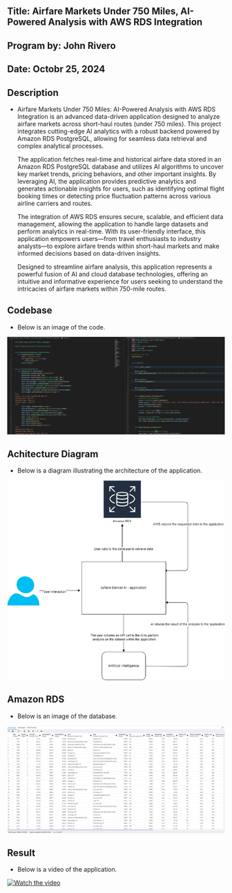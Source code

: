 ## Title: Airfare Markets Under 750 Miles, AI-Powered Analysis with AWS RDS Integration

## Program by: John Rivero

## Date: Octobr 25, 2024

## Description

-   Airfare Markets Under 750 Miles: AI-Powered Analysis with AWS RDS Integration is an advanced data-driven application designed to analyze airfare markets across short-haul routes (under 750 miles). This project integrates cutting-edge AI analytics with a robust backend powered by Amazon RDS PostgreSQL, allowing for seamless data retrieval and complex analytical processes.

    The application fetches real-time and historical airfare data stored in an Amazon RDS PostgreSQL database and utilizes AI algorithms to uncover key market trends, pricing behaviors, and other important insights. By leveraging AI, the application provides predictive analytics and generates actionable insights for users, such as identifying optimal flight booking times or detecting price fluctuation patterns across various airline carriers and routes.

    The integration of AWS RDS ensures secure, scalable, and efficient data management, allowing the application to handle large datasets and perform analytics in real-time. With its user-friendly interface, this application empowers users—from travel enthusiasts to industry analysts—to explore airfare trends within short-haul markets and make informed decisions based on data-driven insights.

    Designed to streamline airfare analysis, this application represents a powerful fusion of AI and cloud database technologies, offering an intuitive and informative experience for users seeking to understand the intricacies of airfare markets within 750-mile routes.

## Codebase
-   Below is an image of the code.

![Image alt text](images/code.png)


## Achitecture Diagram
- Below  is a diagram illustrating the architecture of the application.

![Image alt text2](images/my_airfare_analysis_diagram.png)

## Amazon RDS 
-   Below is an image of the database.

![Image alt text3](images/data.png)


## Result
-   Below is a video of the application.

[![Watch the video](https://img.youtube.com/vi/v9KGbmoxgcM/hqdefault.jpg)](https://youtu.be/v9KGbmoxgcM)